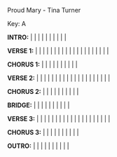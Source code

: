Proud Mary - Tina Turner

Key: A

__INTRO:__
|   |   |   |   |
|   |   |   |   |

__VERSE 1:__
|   |   |   |   |
|   |   |   |   |
|   |   |   |   |
|   |   |   |   |

__CHORUS 1:__
|   |   |   |   |
|   |   |   |   |

__VERSE 2:__
|   |   |   |   |
|   |   |   |   |
|   |   |   |   |
|   |   |   |   |

__CHORUS 2:__
|   |   |   |   |
|   |   |   |   |

__BRIDGE:__
|   |   |   |   |
|   |   |   |   |

__VERSE 3:__
|   |   |   |   |
|   |   |   |   |
|   |   |   |   |
|   |   |   |   |

__CHORUS 3:__
|   |   |   |   |
|   |   |   |   |

__OUTRO:__
|   |   |   |   |
|   |   |   |   |